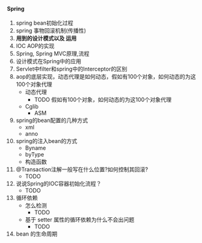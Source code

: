 #### Spring
1. spring bean初始化过程
2. spring 事物回滚机制(传播性) 
3. **用到的设计模式以及 运用**
4. IOC AOP的实现
5. Spring, Spring MVC原理,流程
6. 设计模式在Spring中的应用
7. Servlet中filter和spring中的Interceptor的区别 
8. aop的底层实现，动态代理是如何动态，假如有100个对象，如何动态的为这100个对象代理
    - 动态代理
        - TODO 假如有100个对象，如何动态的为这100个对象代理
    - Cglib
        - ASM
9. spring的bean配置的几种方式
    - xml
    - anno
10. spring的注入bean的方式
    - Byname
    - byType
    - 构造函数
11. @Transaction注解一般写在什么位置?如何控制其回滚?
    - TODO
12. 说说Spring的IOC容器初始化流程？
    - TODO
13. 循环依赖
    - 怎么检测
        - TODO
    - 基于 setter 属性的循环依赖为什么不会出问题
        - TODO
14. bean 的生命周期